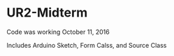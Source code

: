 # UR2-Midterm

Code was working October 11, 2016

Includes Arduino Sketch, Form Calss, and Source Class
